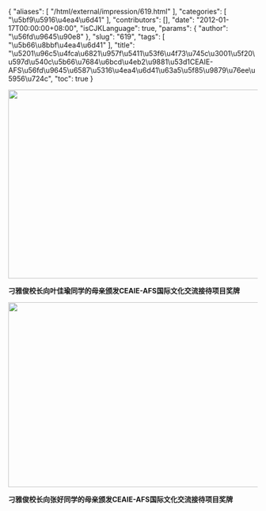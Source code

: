 {
    "aliases": [
        "/html/external/impression/619.html"
    ],
    "categories": [
        "\u5bf9\u5916\u4ea4\u6d41"
    ],
    "contributors": [],
    "date": "2012-01-17T00:00:00+08:00",
    "isCJKLanguage": true,
    "params": {
        "author": "\u56fd\u9645\u90e8"
    },
    "slug": "619",
    "tags": [
        "\u5b66\u8bbf\u4ea4\u6d41"
    ],
    "title": "\u5201\u96c5\u4fca\u6821\u957f\u5411\u53f6\u4f73\u745c\u3001\u5f20\u597d\u540c\u5b66\u7684\u6bcd\u4eb2\u9881\u53d1CEAIE-AFS\u56fd\u9645\u6587\u5316\u4ea4\u6d41\u63a5\u5f85\u9879\u76ee\u5956\u724c",
    "toc": true
}

<img
    src="https://cdn.tfls.online/mirror/full/b541389ebcf9854d72b978617e598ec471a98fd0.jpg"
    style="display:block;margin-left:auto;margin-right:auto;"
    decoding="async"
    fetchpriority="auto"
    loading="lazy"
    height="382"
    width="600"
/>

**刁雅俊校长向叶佳瑜同学的母亲颁发CEAIE-AFS国际文化交流接待项目奖牌**

**<img
    src="https://cdn.tfls.online/mirror/full/77b6b1af975b2a82c8f058068105ec0aa8110263.jpg"
    style="display:block;margin-left:auto;margin-right:auto;"
    decoding="async"
    fetchpriority="auto"
    loading="lazy"
    height="374"
    width="600"
/>**

**刁雅俊校长向张好同学的母亲颁发CEAIE-AFS国际文化交流接待项目奖牌**

